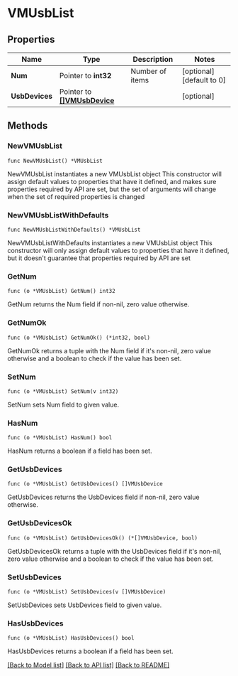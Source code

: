 # VMUsbList

## Properties

Name | Type | Description | Notes
------------ | ------------- | ------------- | -------------
**Num** | Pointer to **int32** | Number of items | [optional] [default to 0]
**UsbDevices** | Pointer to [**[]VMUsbDevice**](VMUsbDevice.md) |  | [optional]

## Methods

### NewVMUsbList

`func NewVMUsbList() *VMUsbList`

NewVMUsbList instantiates a new VMUsbList object
This constructor will assign default values to properties that have it defined,
and makes sure properties required by API are set, but the set of arguments
will change when the set of required properties is changed

### NewVMUsbListWithDefaults

`func NewVMUsbListWithDefaults() *VMUsbList`

NewVMUsbListWithDefaults instantiates a new VMUsbList object
This constructor will only assign default values to properties that have it defined,
but it doesn't guarantee that properties required by API are set

### GetNum

`func (o *VMUsbList) GetNum() int32`

GetNum returns the Num field if non-nil, zero value otherwise.

### GetNumOk

`func (o *VMUsbList) GetNumOk() (*int32, bool)`

GetNumOk returns a tuple with the Num field if it's non-nil, zero value otherwise
and a boolean to check if the value has been set.

### SetNum

`func (o *VMUsbList) SetNum(v int32)`

SetNum sets Num field to given value.

### HasNum

`func (o *VMUsbList) HasNum() bool`

HasNum returns a boolean if a field has been set.

### GetUsbDevices

`func (o *VMUsbList) GetUsbDevices() []VMUsbDevice`

GetUsbDevices returns the UsbDevices field if non-nil, zero value otherwise.

### GetUsbDevicesOk

`func (o *VMUsbList) GetUsbDevicesOk() (*[]VMUsbDevice, bool)`

GetUsbDevicesOk returns a tuple with the UsbDevices field if it's non-nil, zero value otherwise
and a boolean to check if the value has been set.

### SetUsbDevices

`func (o *VMUsbList) SetUsbDevices(v []VMUsbDevice)`

SetUsbDevices sets UsbDevices field to given value.

### HasUsbDevices

`func (o *VMUsbList) HasUsbDevices() bool`

HasUsbDevices returns a boolean if a field has been set.

[[Back to Model list]](../README.md#documentation-for-models) [[Back to API list]](../README.md#documentation-for-api-endpoints) [[Back to README]](../README.md)
